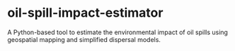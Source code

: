 # oil-spill-impact-estimator
A Python-based tool to estimate the environmental impact of oil spills using geospatial mapping and simplified dispersal models.
